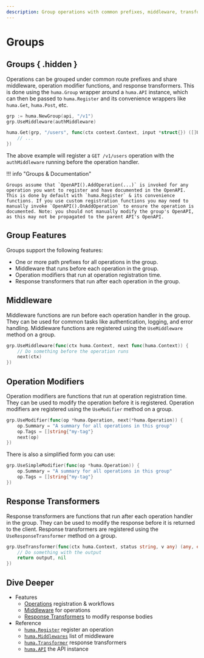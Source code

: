 ```yaml
---
description: Group operations with common prefixes, middleware, transformers, and more.
---
```


# Groups

## Groups { .hidden }

Operations can be grouped under common route prefixes and share middleware, operation modifier functions, and response transformers. This is done using the `huma.Group` wrapper around a `huma.API` instance, which can then be passed to `huma.Register` and its convenience wrappers like `huma.Get`, `huma.Post`, etc.

```go
grp := huma.NewGroup(api, "/v1")
grp.UseMiddleware(authMiddleware)

huma.Get(grp, "/users", func(ctx context.Context, input *struct{}) ([]User, error) {
	// ...
})
```

The above example will register a `GET /v1/users` operation with the `authMiddleware` running before the operation handler.

!!! info "Groups & Documentation"

    Groups assume that `OpenAPI().AddOperation(...)` is invoked for any operation you want to register and have documented in the OpenAPI. This is done by default with `huma.Register` & its convenience functions. If you use custom registration functions you may need to manually invoke `OpenAPI().OnAddOperation` to ensure the operation is documented. Note: you should not manually modify the group's OpenAPI, as this may not be propagated to the parent API's OpenAPI.

## Group Features

Groups support the following features:

-   One or more path prefixes for all operations in the group.
-   Middleware that runs before each operation in the group.
-   Operation modifiers that run at operation registration time.
-   Response transformers that run after each operation in the group.

## Middleware

Middleware functions are run before each operation handler in the group. They can be used for common tasks like authentication, logging, and error handling. Middleware functions are registered using the `UseMiddleware` method on a group.

```go
grp.UseMiddleware(func(ctx huma.Context, next func(huma.Context)) {
	// Do something before the operation runs
	next(ctx)
})
```

## Operation Modifiers

Operation modifiers are functions that run at operation registration time. They can be used to modify the operation before it is registered. Operation modifiers are registered using the `UseModifier` method on a group.

```go
grp.UseModifier(func(op *huma.Operation, next(*huma.Operation)) {
	op.Summary = "A summary for all operations in this group"
	op.Tags = []string{"my-tag"}
    next(op)
})
```

There is also a simplified form you can use:

```go
grp.UseSimpleModifier(func(op *huma.Operation)) {
	op.Summary = "A summary for all operations in this group"
	op.Tags = []string{"my-tag"}
})
```

## Response Transformers

Response transformers are functions that run after each operation handler in the group. They can be used to modify the response before it is returned to the client. Response transformers are registered using the `UseResponseTransformer` method on a group.

```go
grp.UseTransformer(func(ctx huma.Context, status string, v any) (any, error) {
	// Do something with the output
	return output, nil
})
```

## Dive Deeper

-   Features
    -   [Operations](./operations.md) registration & workflows
    -   [Middleware](./middleware.md) for operations
    -   [Response Transformers](./response-transformers.md) to modify response bodies
-   Reference
    -   [`huma.Register`](https://pkg.go.dev/github.com/danielgtaylor/huma/v2#Register) register an operation
    -   [`huma.Middlewares`](https://pkg.go.dev/github.com/danielgtaylor/huma/v2#Middlewares) list of middleware
    -   [`huma.Transformer`](https://pkg.go.dev/github.com/danielgtaylor/huma/v2#Transformer) response transformers
    -   [`huma.API`](https://pkg.go.dev/github.com/danielgtaylor/huma/v2#API) the API instance
